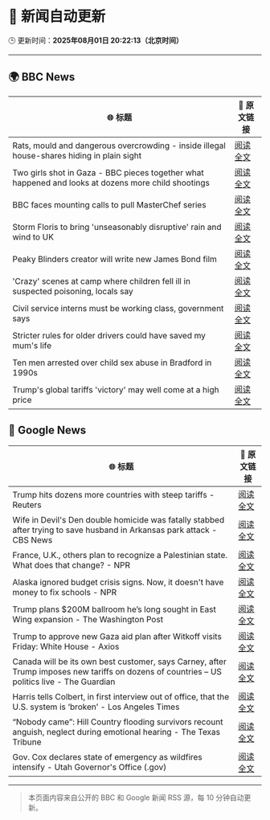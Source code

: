 # 🧠 新闻自动更新

🕒 更新时间：**2025年08月01日 20:22:13（北京时间）**

---

## 🌍 BBC News

| 🌐 标题 | 🔗 原文链接 |
|--------|-------------|
| Rats, mould and dangerous overcrowding - inside illegal house-shares hiding in plain sight | [阅读全文](https://www.bbc.com/news/articles/c04r7l455zeo?at_medium=RSS&at_campaign=rss) |
| Two girls shot in Gaza - BBC pieces together what happened and looks at dozens more child shootings | [阅读全文](https://www.bbc.com/news/videos/cjelp738zd7o?at_medium=RSS&at_campaign=rss) |
| BBC faces mounting calls to pull MasterChef series | [阅读全文](https://www.bbc.com/news/articles/cwye4840zdgo?at_medium=RSS&at_campaign=rss) |
| Storm Floris to bring 'unseasonably disruptive' rain and wind to UK | [阅读全文](https://www.bbc.com/weather/articles/cn47xd04x2xo?at_medium=RSS&at_campaign=rss) |
| Peaky Blinders creator will write new James Bond film | [阅读全文](https://www.bbc.com/news/articles/c99mxlym3lko?at_medium=RSS&at_campaign=rss) |
| 'Crazy' scenes at camp where children fell ill in suspected poisoning, locals say | [阅读全文](https://www.bbc.com/news/articles/c8ryje8773go?at_medium=RSS&at_campaign=rss) |
| Civil service interns must be working class, government says | [阅读全文](https://www.bbc.com/news/articles/c3ez3v9v8jqo?at_medium=RSS&at_campaign=rss) |
| Stricter rules for older drivers could have saved my mum's life | [阅读全文](https://www.bbc.com/news/articles/czell1g83nno?at_medium=RSS&at_campaign=rss) |
| Ten men arrested over child sex abuse in Bradford in 1990s | [阅读全文](https://www.bbc.com/news/articles/c4glzyx8vyqo?at_medium=RSS&at_campaign=rss) |
| Trump's global tariffs 'victory' may well come at a high price | [阅读全文](https://www.bbc.com/news/articles/c0l6g13rlwko?at_medium=RSS&at_campaign=rss) |

## 📰 Google News

| 🌐 标题 | 🔗 原文链接 |
|--------|-------------|
| Trump hits dozens more countries with steep tariffs - Reuters | [阅读全文](https://news.google.com/rss/articles/CBMipAFBVV95cUxQWV9xMnNtT3NKVzNLUFpXYmJKd21oV2QyX3JRWDh6b0lNdlQweXc1emJjc3JYdnB6UDVMcmFja092bjNSNjVZeVN6NnUteTk3RG0xMnNBQ2drYjBiUW16ZVF5QnlOQzU1QXhFN2w3T01weTFqOXljeXg4a3RTNXFLS3ZOM3FGMEtkNGM1NzZKUmVSYWM5V1JzelhMdU1qWlZENHNFYg?oc=5) |
| Wife in Devil's Den double homicide was fatally stabbed after trying to save husband in Arkansas park attack - CBS News | [阅读全文](https://news.google.com/rss/articles/CBMihAFBVV95cUxOcE1kbHRLbnNTRkpCVkJMemgyMmlfRnl4U05leVZiRzk0NWE1eHdmUGxNSk1aUEJUdVlobElwUHlRVzRpNGdVclFaNXVxRVBqMG9GaEtzOWVmeE5fcE4zLUVmR05yQUx5OW9MN2VXNllJVGxkQVNaM3EtdWx3ajdxc2VHQTg?oc=5) |
| France, U.K., others plan to recognize a Palestinian state. What does that change? - NPR | [阅读全文](https://news.google.com/rss/articles/CBMihwFBVV95cUxPX180aHRNa1ZtRXZaZ3BnWTNHU25IVmZ2QXRQYnYyNVFSM2FoTnJaUk9zUlRoMlVFT3ZoZUN1VTMwOF9ETFRfVDJNNmJPaUs0T1hXc1Nkblg0dndfeGRNOEg2V0RsU0liVjFpcDF4MkpOLVgxOHJuTXZUTTAwMlZMVXBRM2RjeDA?oc=5) |
| Alaska ignored budget crisis signs. Now, it doesn't have money to fix schools - NPR | [阅读全文](https://news.google.com/rss/articles/CBMitwFBVV95cUxNQUxLM2dxTUZWSjQwS1MzR28xSWF0S0tnd0VSZmFHRTJLN2sydC1nNTdUb0docmNFMW9uUVd5aEI4ZnVPVzJ5X2Zqc2tfTlZ3TV92cDU4Tnp1VW9HdTdqenZELVd4Tk9ldi1Ob0FTZ0hNMGhuUm1tTmJwZUdyWGhfS2JMRThGQ0lGazBMN0h4ZV9SVUNPM0xzTFViMnlOb0V1NkZPZTAyVk9RWkNlMU5WOWJ2aGNpZlU?oc=5) |
| Trump plans $200M ballroom he’s long sought in East Wing expansion - The Washington Post | [阅读全文](https://news.google.com/rss/articles/CBMijgFBVV95cUxQRXdoRlBfSmtSYjlQZHRXMUlMclMtU2N5VDBIc3RvSEtPbjhyWG0xWGJVM3oxVzhjVWpERGdlU1JJMFdJRmpUVlNjYnJJb21IbzBqX3VlcWhZMl9yRmlXb0x4blJLRVVaN2F6UVNiTUxCVHlKQklBR19YTXRwRTN1dXpzR3pVaXRCTVh4cmtR?oc=5) |
| Trump to approve new Gaza aid plan after Witkoff visits Friday: White House - Axios | [阅读全文](https://news.google.com/rss/articles/CBMidEFVX3lxTE1qblNCcjBCczJLanNHMjFuYm5DMlQta1NiU2ZuTlRSUjBZSmo2d084M0Zsc0N5akROU0R2NzdXTnVEY2dMdGFKNU95WWNBMjFFWDdjOVcza1U2UldKYTBHLVQ5ZzQzYzlxR2pnZVV5WTVPWHpI?oc=5) |
| Canada will be its own best customer, says Carney, after Trump imposes new tariffs on dozens of countries – US politics live - The Guardian | [阅读全文](https://news.google.com/rss/articles/CBMitwFBVV95cUxPNWtYM00teVM1aU1IUmhXUGc3dVdlOG40cVZtbUlTT2l6cHZocTg2MWhmQzQzRnpBZmhrUmo1SFlOWjJKTW5ISHBYbHo5UUJuX1pYWXZnWWdlb3QzLUVxZWlGN3JDamtCVVZNWDZlYS1DTHpmWEkyM3hUZk5zX0dzOUw2U0pGZ0xzZ1JyZmtPSGFUX0hsNk5QV0tNLWtVakFBUnV2NVBoSkpVQXNiUXFOWFpLVUlmSUU?oc=5) |
| Harris tells Colbert, in first interview out of office, that the U.S. system is ‘broken’ - Los Angeles Times | [阅读全文](https://news.google.com/rss/articles/CBMizwFBVV95cUxPODBSQ1VZTWhYTGdQWlJ3TFplWTM2MGItVHVaZDZTWGM3bVVvZlV6R0VmeDR0ODdQckJ0ZTd1N3Ywek1hbTJIaF90SUZlSU56LXNLNVdhbVdvUTZlOXFFaXF4ZmFQUnRMM196TUYxY1JxdzZzX1dWRnU1UWpDQ0NJbWViYnlOc0NBZGE0SEFKcDhER1VxWUMySE1iZWtVMGw2a04yTktWQ2xWdlR5UkpTbGd6Wnc1Wm1UcVppWWVVR1Fqc1JRZTNLYk5WNnExYXM?oc=5) |
| “Nobody came”: Hill Country flooding survivors recount anguish, neglect during emotional hearing - The Texas Tribune | [阅读全文](https://news.google.com/rss/articles/CBMiiwFBVV95cUxOTmZRQ0kzb0VWT2M2NHpxWjJ6UW82R2hlOE14aC1lNUd1bXNTdnZiekZJRnBNNTJXcDVSMmwtenZBNE5WVlZ5cHZaaEM3UF9NbU04a2luenhVZE9INlpGWW1Gc1M1YVhEUDR4TWpPamFjNzJpRmk4ZnYwaGVJZWpSbDJNVUtwRlZKRGZJ?oc=5) |
| Gov. Cox declares state of emergency as wildfires intensify - Utah Governor's Office (.gov) | [阅读全文](https://news.google.com/rss/articles/CBMilgFBVV95cUxOaHVrckFmZHgwQnE5X2JzRlRDb3QyMTRsdTliUnNpWW5yOW9QcGZxbUdfZmFVZW0yZUJBYVFDTmZFU2lGcExoUjZsTEVaYzhYRTdoUzNwY2doVFhzb283UmZtUklPanZqcVBBTzJWWERqWlNGMDRUUV9CVXZjZ0lmMTViS1Z0RGZEeGRtUjBMc2Z3U00tMXc?oc=5) |

---
> 本页面内容来自公开的 BBC 和 Google 新闻 RSS 源，每 10 分钟自动更新。